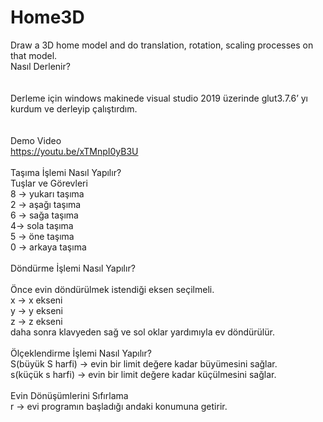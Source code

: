 # Home3D
 Draw a 3D home model and do translation, rotation, scaling processes on that model.
<br />
Nasıl Derlenir?<br /><br /><br />
Derleme için windows makinede visual studio 2019 üzerinde glut3.7.6’ yı kurdum ve derleyip çalıştırdım.<br /><br /> 
<br />
Demo Video<br />
https://youtu.be/xTMnpI0yB3U<br />
<br />
Taşıma İşlemi Nasıl Yapılır?<br />
Tuşlar ve Görevleri<br />
8 -> yukarı taşıma<br />
2 -> aşağı taşıma<br />
6 -> sağa taşıma <br />
4-> sola taşıma<br />
5 -> öne taşıma<br />
0 -> arkaya taşıma<br />
<br />
Döndürme İşlemi Nasıl Yapılır? <br />
<br />
Önce evin döndürülmek istendiği eksen seçilmeli. <br />
x -> x ekseni <br />
y -> y ekseni <br />
z -> z ekseni <br />
daha sonra klavyeden sağ ve sol oklar yardımıyla ev döndürülür. <br />
<br />
Ölçeklendirme İşlemi Nasıl Yapılır? <br />
S(büyük S harfi) -> evin bir limit değere kadar büyümesini sağlar. <br />
s(küçük s harfi)  -> evin bir limit değere kadar küçülmesini sağlar. <br />
<br />
Evin Dönüşümlerini Sıfırlama<br />
r -> evi programın başladığı andaki konumuna getirir.<br />
